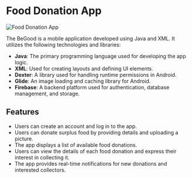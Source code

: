# Food Donation App

![Food Donation App](screenshots/app-screenshot.png)

The BeGood is a mobile application developed using Java and XML. It utilizes the following technologies and libraries:

- **Java**: The primary programming language used for developing the app logic.
- **XML**: Used for creating layouts and defining UI elements.
- **Dexter**: A library used for handling runtime permissions in Android.
- **Glide**: An image loading and caching library for Android.
- **Firebase**: A backend platform used for authentication, database management, and storage.

## Features

- Users can create an account and log in to the app.
- Users can donate surplus food by providing details and uploading a picture.
- The app displays a list of available food donations.
- Users can view the details of each food donation and express their interest in collecting it.
- The app provides real-time notifications for new donations and interested collectors.
